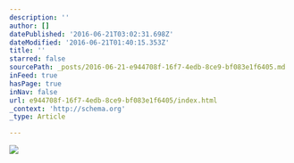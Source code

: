 ```yaml
---
description: ''
author: []
datePublished: '2016-06-21T03:02:31.698Z'
dateModified: '2016-06-21T01:40:15.353Z'
title: ''
starred: false
sourcePath: _posts/2016-06-21-e944708f-16f7-4edb-8ce9-bf083e1f6405.md
inFeed: true
hasPage: true
inNav: false
url: e944708f-16f7-4edb-8ce9-bf083e1f6405/index.html
_context: 'http://schema.org'
_type: Article

---
```

![](https://the-grid-user-content.s3-us-west-2.amazonaws.com/5f328e35-bf46-4aba-b38a-608f7eb63d3a.jpg)